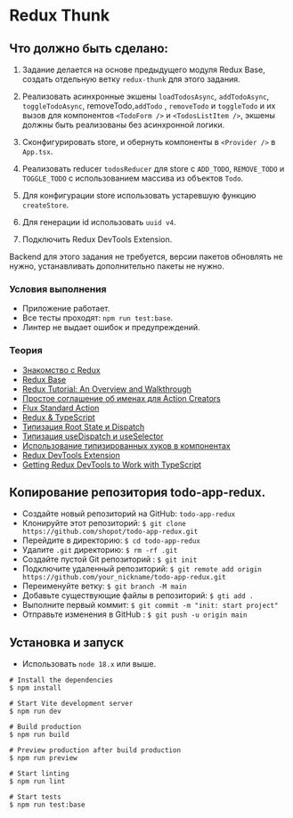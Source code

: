 # Redux Thunk

## Что должно быть сделано:

1. Задание  делается на основе предыдущего модуля Redux Base, создать отдельную ветку `redux-thunk` для этого задания.
2. Реализовать асинхронные экшены `loadTodosAsync`,  `addTodoAsync`,  `toggleTodoAsync`,
  removeTodo,`addTodo` , `removeTodo` и `toggleTodo` и их вызов для компонентов `<TodoForm />` и `<TodosListItem />`, экшены должны быть реализованы без асинхронной логики.
2. Сконфигурировать store, и обернуть компоненты в `<Provider />` в `App.tsx`.
3. Реализовать reducer `todosReducer` для store с `ADD_TODO`, `REMOVE_TODO` и `TOGGLE_TODO` с использованием массива из объектов `Todo`.

4. Для конфигурации store использовать устаревшую функцию `createStore`.
5. Для генерации id использовать `uuid v4`.
6. Подключить Redux DevTools Extension.


Backend для этого задания не требуется, версии пакетов обновлять не нужно, устанавливать дополнительно пакеты не нужно.

### Условия выполнения

* Приложение работает.
* Все тесты проходят: `npm run test:base`.
* Линтер не выдает ошибок и предупреждений.

### Теория

* [Знакомство с Redux](https://github.com/shopot/react-101/tree/redux-base)
* [Redux Base](https://handsonreact.com/docs/redux)
* [Redux Tutorial: An Overview and Walkthrough](https://www.taniarascia.com/redux-react-guide/)
* [Простое соглашение об именах для Action Creators](https://decembersoft.com/posts/a-simple-naming-convention-for-action-creators-in-redux-js/)
* [Flux Standard Action](https://github.com/redux-utilities/flux-standard-action)
* [Redux & TypeScript](https://handsonreact.com/docs/redux-typescript)
* [Типизация Root State и Dispatch](https://redux.js.org/usage/usage-with-typescript#define-root-state-and-dispatch-types)
* [Типизация useDispatch и useSelector](https://redux.js.org/usage/usage-with-typescript#define-typed-hooks)
* [Использование типизированных хуков в компонентах](https://redux.js.org/usage/usage-with-typescript#use-typed-hooks-in-components)
* [Redux DevTools Extension](https://github.com/reduxjs/redux-devtools/tree/main/extension#installation)
* [Getting Redux DevTools to Work with TypeScript](https://www.mydatahack.com/getting-redux-devtools-to-work-with-typescript/)

## Копирование репозитория todo-app-redux.

- Создайте новый репозиторий на GitHub: `todo-app-redux`
- Клонируйте этот репозиторий: `$ git clone https://github.com/shopot/todo-app-redux.git`
- Перейдите в директорию: `$ cd todo-app-redux`
- Удалите `.git` директорию: `$ rm -rf .git`
- Создайте пустой Git репозиторий : `$ git init`
- Подключите удаленный репозиторий: `$ git remote add origin https://github.com/your_nickname/todo-app-redux.git`
- Переименуйте ветку: `$ git branch -M main`
- Добавьте существующие файлы в репозиторий: `$ gti add .`
- Выполните первый коммит: `$ git commit -m "init: start project"`
- Отправьте изменения в GitHub : `$ git push -u origin main`

## Установка и запуск

- Использовать `node 18.x` или выше.

```shell
# Install the dependencies
$ npm install

# Start Vite development server
$ npm run dev

# Build production
$ npm run build

# Preview production after build production
$ npm run preview

# Start linting
$ npm run lint

# Start tests
$ npm run test:base
```
